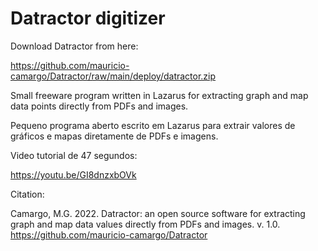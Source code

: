 # Datractor digitizer
 
Download Datractor from here:

https://github.com/mauricio-camargo/Datractor/raw/main/deploy/datractor.zip

Small freeware program written in Lazarus for extracting graph and map data points directly from PDFs and images.

Pequeno programa aberto escrito em Lazarus para extrair valores de gráficos e mapas diretamente de PDFs e imagens.

Video tutorial de 47 segundos: 

https://youtu.be/GI8dnzxbOVk

Citation:

Camargo, M.G. 2022. Datractor: an open source software for extracting graph and map data values directly from PDFs and images. v. 1.0.
https://github.com/mauricio-camargo/Datractor
